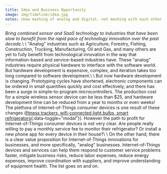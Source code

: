 ```yaml
---
title: Idea and Business Opportunity
image: img/timeline/idea.jpg
notes: show mashing of analog and digital. not meshing with each other.
---
```

*Bring combined sensor and SaaS technology to industries that have been slow to benefit from the rapid pace of technology innovation over the past decade.*\\
\\
"Analog" industries such as Agriculture, Forestry, Fishing, Construction, Trucking, Manufacturing, Oil and Gas, and many others are yet to fully benefit from technological innovation in the way that information-based and service-based industries have. These "analog" industries require physical hardware to interface with the software world. But hardware development is expensive, complex, and iteration takes too long compared to software development.\\
\\
But now hardware development is changing. Prototyping cycles have shortened, electronic components can be ordered in small quantities quickly and cost effectively, and there has been a surge in simple-to-program microcontrollers. The production cost for a simple wireless sensor device can be less than $25, and hardware development time can be reduced from a year to months or even weeks! The plethora of Internet-of-Things consumer devices is one result of these changes ([fitness trackers, wifi-connected light bulbs, smart refrigerators](#modal2){:data-toggle="modal"}). However the path to profit for Internet-of-Things consumer devices is not very clear. Are people really willing to pay a monthly service fee to monitor their refrigerator? Or install a new phone app for every device in their house?\\
\\
On the other hand, there is a clear value proposition for Internet-of-Things innovations for businesses, and more specifically, "analog" businesses.  Internet-of-Things devices and services can help them respond to customer service problems faster, mitigate business risks, reduce labor expenses, reduce energy expenses, improve coordination with suppliers, and improve understanding of equipment health. The list goes on and on.
